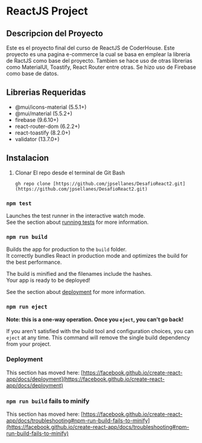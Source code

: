 # ReactJS Project

## Descripcion del Proyecto 

Este es el proyecto final del curso de ReactJS de CoderHouse. Este proyecto es una pagina e-commerce la cual se basa en emplear la libreria de RactJS como base del proyecto. Tambien se hace uso de otras librerias como MaterialUI, Toastify, React Router entre otras. Se hizo uso de Firebase como base de datos.

## Librerias Requeridas

- @mui/icons-material (5.5.1+)
- @mui/material (5.5.2+)
- firebase (9.6.10+)
- react-router-dom (6.2.2+)
- react-toastify (8.2.0+)
- validator (13.7.0+)

## Instalacion

1. Clonar El repo desde el terminal de Git Bash
    ```
    gh repo clone [https://github.com/jpsellanes/DesafioReact2.git](https://github.com/jpsellanes/DesafioReact2.git)
    ```

### `npm test`

Launches the test runner in the interactive watch mode.\
See the section about [running tests](https://facebook.github.io/create-react-app/docs/running-tests) for more information.

### `npm run build`

Builds the app for production to the `build` folder.\
It correctly bundles React in production mode and optimizes the build for the best performance.

The build is minified and the filenames include the hashes.\
Your app is ready to be deployed!

See the section about [deployment](https://facebook.github.io/create-react-app/docs/deployment) for more information.

### `npm run eject`

**Note: this is a one-way operation. Once you `eject`, you can't go back!**

If you aren't satisfied with the build tool and configuration choices, you can `eject` at any time. This command will remove the single build dependency from your project.


### Deployment

This section has moved here: [https://facebook.github.io/create-react-app/docs/deployment](https://facebook.github.io/create-react-app/docs/deployment)

### `npm run build` fails to minify

This section has moved here: [https://facebook.github.io/create-react-app/docs/troubleshooting#npm-run-build-fails-to-minify](https://facebook.github.io/create-react-app/docs/troubleshooting#npm-run-build-fails-to-minify)
